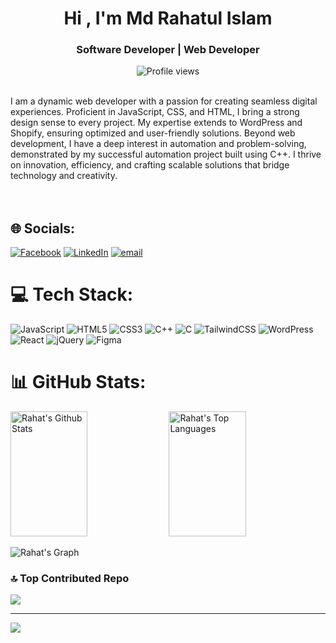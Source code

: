 <h1 align="center">Hi , I'm Md Rahatul Islam</h1> 
<h3 align="center">Software Developer | Web Developer</h3>
<div align="center">

 ![Profile views](https://komarev.com/ghpvc/?username=rahat-hridoy&color=red)

</div>



<br/>
I am a dynamic web developer with a passion for creating seamless digital experiences. Proficient in JavaScript, CSS, and HTML, I bring a strong design sense to every project. My expertise extends to WordPress and Shopify, ensuring optimized and user-friendly solutions. 
Beyond web development, I have a deep interest in automation and problem-solving, demonstrated by my successful automation project built using C++. I thrive on innovation, efficiency, and crafting scalable solutions that bridge technology and creativity.<br/> <br/> <br/> 



## 🌐 Socials:
[![Facebook](https://img.shields.io/badge/Facebook-%231877F2.svg?logo=Facebook&logoColor=white)](https://facebook.com/rahat.hridoy.503)
[![LinkedIn](https://img.shields.io/badge/LinkedIn-%230077B5.svg?logo=linkedin&logoColor=white)](https://linkedin.com/in/rahat-hridoy) 
[![email](https://img.shields.io/badge/Email-D14836?logo=gmail&logoColor=white)](mailto:rahathridoyd2x@gmail.com) 

# 💻 Tech Stack:
![JavaScript](https://img.shields.io/badge/javascript-%23323330.svg?style=for-the-badge&logo=javascript&logoColor=%23F7DF1E) 
![HTML5](https://img.shields.io/badge/html5-%23E34F26.svg?style=for-the-badge&logo=html5&logoColor=white) 
![CSS3](https://img.shields.io/badge/css3-%231572B6.svg?style=for-the-badge&logo=css3&logoColor=white) 
![C++](https://img.shields.io/badge/c++-%2300599C.svg?style=for-the-badge&logo=c%2B%2B&logoColor=white) 
![C](https://img.shields.io/badge/c-%2300599C.svg?style=for-the-badge&logo=c&logoColor=white) 
![TailwindCSS](https://img.shields.io/badge/tailwindcss-%2338B2AC.svg?style=for-the-badge&logo=tailwind-css&logoColor=white) 
![WordPress](https://img.shields.io/badge/WordPress-%23117AC9.svg?style=for-the-badge&logo=WordPress&logoColor=white) 
![React](https://img.shields.io/badge/react-%2320232a.svg?style=for-the-badge&logo=react&logoColor=%2361DAFB) 
![jQuery](https://img.shields.io/badge/jquery-%230769AD.svg?style=for-the-badge&logo=jquery&logoColor=white) 
![Figma](https://img.shields.io/badge/figma-%23F24E1E.svg?style=for-the-badge&logo=figma&logoColor=white)
<br/>
# 📊 GitHub Stats:


<p> 
  <a href="https://github.com/rahat-hridoy"><img alt="Rahat's Github Stats" src="https://denvercoder1-github-readme-stats.vercel.app/api?username=rahat-hridoy&show_icons=true&count_private=true&theme=react&border_color=7F3FBF&bg_color=0D1117&title_color=F85D7F&icon_color=F8D866" height="200px" width="49.5%"/></a>
  <a href="https://github.com/rahat-hridoy"><img alt="Rahat's Top Languages" src="https://denvercoder1-github-readme-stats.vercel.app/api/top-langs/?username=rahat-hridoy&langs_count=8&layout=compact&theme=react&border_color=7F3FBF&bg_color=0D1117&title_color=F85D7F&icon_color=F8D866" height="200px" width="49.5%"/></a>
  <br/>
</p>

![Rahat's Graph](https://github-readme-activity-graph.vercel.app/graph?username=Rahat-Hridoy&custom_title=Rahat's%20GitHub%20Activity%20Graph&bg_color=0D1117&color=7F3FBF&line=7F3FBF&point=7F3FBF&area_color=FFFFFF&title_color=FFFFFF&area=true)


### 🔝 Top Contributed Repo
![](https://github-contributor-stats.vercel.app/api?username=Rahat-Hridoy&limit=5&theme=dark&combine_all_yearly_contributions=true)

---
[![](https://visitcount.itsvg.in/api?id=Rahat-Hridoy&icon=0&color=0)](https://visitcount.itsvg.in)
